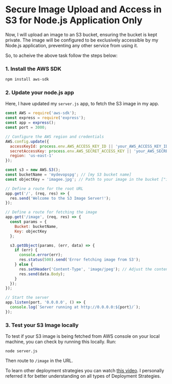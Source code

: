 # Secure Image Upload and Access in S3 for Node.js Application Only

Now, I will upload an image to an S3 bucket, ensuring the bucket is kept private. 
The image will be configured to be exclusively accessible by my Node.js application, preventing any other service from using it.

So, to acheive the above task follow the steps below:

### 1. Install the AWS SDK

```bash
npm install aws-sdk
```

### 2. Update your node.js app

Here, I have updated my `server.js` app, to fetch the S3 image in my app.

```js
const AWS = require('aws-sdk');
const express = require('express');
const app = express();
const port = 3000;

// Configure the AWS region and credentials
AWS.config.update({
  accessKeyId: process.env.AWS_ACCESS_KEY_ID || 'your_AWS_ACCESS_KEY_ID', // Use environment variables for security
  secretAccessKey: process.env.AWS_SECRET_ACCESS_KEY || 'your_AWS_SECRET_ACCESS_KEY',
  region: 'us-east-1'
});

const s3 = new AWS.S3();
const bucketName = 'mydevopspg'; // [my S3 bucket name]
const objectKey = 'imagee.jpg'; // Path to your image in the bucket ["imagee" is my image name uploaded in S3 bucket]

// Define a route for the root URL
app.get('/', (req, res) => {
  res.send('Welcome to the S3 Image Server!');
});

// Define a route for fetching the image
app.get('/image', (req, res) => {
  const params = {
    Bucket: bucketName,
    Key: objectKey
  };

  s3.getObject(params, (err, data) => {
    if (err) {
      console.error(err);
      res.status(500).send('Error fetching image from S3');
    } else {
      res.setHeader('Content-Type', 'image/jpeg'); // Adjust the content type based on your image type
      res.send(data.Body);
    }
  });
});

// Start the server
app.listen(port, '0.0.0.0', () => {
  console.log(`Server running at http://0.0.0.0:${port}/`);
});

```

### 3. Test your S3 Image locally

To test if your S3 image is being fetched from AWS console on your local machine, you can check by running this locally.
Run:

```
node server.js
```

Then route to `/image` in the URL.



To learn other deployment strategies you can watch [this video](https://youtu.be/AWVTKBUnoIg?si=GcsVDkPhIfU4WQJN). I personally referred it for better understanding on all types of Deployment Strategies.


 

